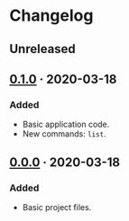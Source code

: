 Changelog
=========

## Unreleased

## [0.1.0] · 2020-03-18
### Added
- Basic application code.
- New commands: `list`.

## [0.0.0] · 2020-03-18
### Added
- Basic project files.


[Unreleased]: https://github.com/posce/posce/commits/master
[0.1.0]:      https://github.com/posce/posce/commits/0.1.0
[0.0.0]:      https://github.com/posce/posce/commits/0.0.0
